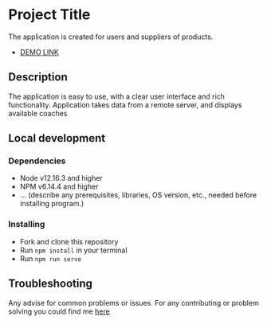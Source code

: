 # Project Title

The application is created for users and suppliers of products.
- [DEMO LINK](https://cranky-colden-88d63e.netlify.app)

## Description

The application is easy to use, with a clear user interface and rich functionality.
Application takes data from a remote server, and displays available coaches

## Local development

### Dependencies
* Node v12.16.3 and higher
* NPM v6.14.4 and higher
* ... (describe any prerequisites, libraries, OS version, etc., needed before installing program.)


### Installing
* Fork and clone this repository
* Run `npm install` in your terminal
* Run `npm run serve`

## Troubleshooting

Any advise for common problems or issues.
For any contributing or problem solving you could find me [here](https://www.linkedin.com/in/maksym-starodubtsev-a70399205/)
